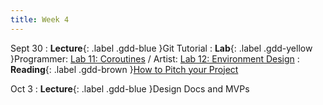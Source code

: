 ```yaml
---
title: Week 4
---
```


Sept 30
: **Lecture**{: .label .gdd-blue }Git Tutorial
: **Lab**{: .label .gdd-yellow }Programmer: [Lab 11: Coroutines] / Artist: [Lab 12: Environment Design]
: **Reading**{: .label .gdd-brown }[How to Pitch your Project]

Oct 3
: **Lecture**{: .label .gdd-blue }Design Docs and MVPs

[Git Tutorial]: https://docs.google.com/presentation/d/1sk7rqMcUNY4XS88DSLEOfvp-QnN5-w040UY7ojVeD8Q/edit#slide=id.g2844c5628fa_0_184
<!-- [Design Docs and MVPs]: https://docs.google.com/presentation/d/1ZqDiZswkFjNPO9zoeMYq1SGzN1B8LadEfuBYOcZTOmk/edit?usp=sharing (NOT UPDATED) -->

[Lab 11: Coroutines]: ./../pages/labs/lab11/lab11
[Lab 12: Environment Design]: ./../pages/labs/lab12/lab12

[How to Pitch your Project]: https://www.gamedeveloper.com/business/how-to-pitch-your-project-to-publishers 


